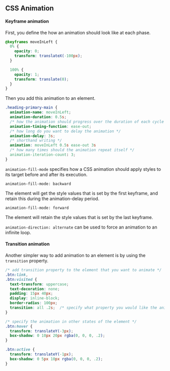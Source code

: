 ## CSS Animation

#### Keyframe animation

First, you define the how an animation should look like at each phase.

```css
@keyframes moveInLeft {
  0% {
    opacity: 0;
    transform: translateX(-100px);
  }

  100% {
    opacity: 1;
    transform: translate(0);
  }
}
```

Then you add this animation to an element.

```css
.heading-primary-main {
  animation-name: moveInLeft;
  animation-duration: 0.5s;
  /* how the animation should progress over the duration of each cycle */
  animation-timing-function: ease-out;
  /* how long do you want to delay the animation */
  animation-delay: 3s;
  /* shorthand writing */
  animation: moveInLeft 0.5s ease-out 3s
  /* how many times should the animation repeat itself */
  animation-iteration-count: 3;
}
```

`animation-fill-mode` specifies how a CSS animation should apply styles to its target before and after its execution.

`animation-fill-mode: backward`

The element will get the style values that is set by the first keyframe, and retain this during the animation-delay period.

`animation-fill-mode: forward`

The element will retain the style values that is set by the last keyframe.

`animation-direction: alternate` can be used to force an animation to an infinite loop.

#### Transition animation

Another simpler way to add animation to an element is by using the `transition` property.

```css
/* add transition property to the element that you want to animate */
.btn:link,
.btn:visited {
  text-transform: uppercase;
  text-decoration: none;
  padding: 15px 40px;
  display: inline-block;
  border-radius: 100px;
  transition: all .2s;  /* specify what property you would like the animation takes place */
}

/* specify the animation in other states of the element */
.btn:hover {
  transform: translateY(-3px);
  box-shadow: 0 10px 20px rgba(0, 0, 0, .2);
}

.btn:active {
  transform: translateY(-1px);
  box-shadow: 0 5px 10px rgba(0, 0, 0, .2);
}
```
